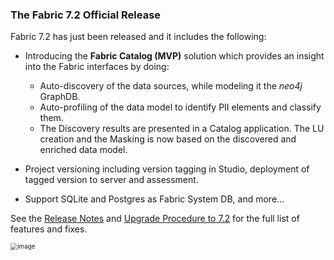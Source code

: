 ### The Fabric 7.2 Official Release

Fabric 7.2 has just been released and it includes the following:

* Introducing the **Fabric Catalog (MVP)** solution which provides an insight into the Fabric interfaces by doing:
  * Auto-discovery of the data sources, while modeling it the *neo4j* GraphDB.
  * Auto-profiling of the data model to identify PII elements and classify them. 
  * The Discovery results are presented in a Catalog application. The LU creation and the Masking is now based on the discovered and enriched data model.

* Project versioning including version tagging in Studio, deployment of tagged version to server and assessment.
* Support SQLite and Postgres as Fabric System DB, and more...

See the [Release Notes]() and [Upgrade Procedure to 7.2]() for the full list of features and fixes.

<img src="images/img12.png" alt="image" style="zoom: 70%;" />